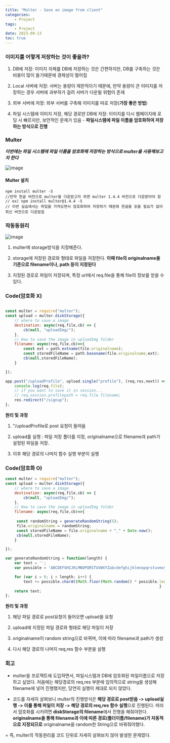 ```yaml
---
title: "Multer - Save an image from client" 
categories:
    - Project
tags:
    - Project
date: 2023-09-13
toc: true
---
```


### 이미지를 어떻게 저장하는 것이 좋을까?

1. DB에 저장: 이미지 자체를 DB에 저장하는 것은 간편하지만, DB를 구축하는 것은 비용이 많이 들기때문에 경제성이 떨어짐

2. Local 서버에 저장: 서버는 용량이 제한적이기 때문에, 만약 용량이 큰 이미지를 저장하는 경우 서버에 과부하가 걸려 서버가 다운될 위험이 존재


3. 외부 서버에 저장: 외부 서버를 구축해 이미지를 따로 저장(**가장 좋은 방법**)

4. 파일 시스템에 이미지 저장, 해당 경로만 DB에 저장: 이미지를 다시 웹페이지에 로딩 시 빠르지만, 보안적인 문제가 있음 - **파일시스템에 파일 이름을 암호화하여 저장하는 방식으로 진행**


### Multer

_**이번에는 파일 시스템에 파일 이름을 암호화해 저장하는 방식으로 multer을 사용해보고자 한다**_

![image](https://github.com/dareunk/dareunk.github.io/assets/83913407/165474b4-180a-4da3-a3f5-3c9589ad7db5)


#### Multer 설치 

```
npm install multer -S
//만약 한글 버전으로 multer을 다운받고자 하면 multer 1.4.4 버전으로 다운받아야 함
// ex) npm install multer@1.4.4 -S
// 이번 실습에서는 파일을 가져오면서 암호화하여 저장하기 때문에 한글을 읽을 필요가 없어 최신 버전으로 다운받음
```

### 작동동원리 

![image](https://github.com/dareunk/dareunk.github.io/assets/83913407/db3df28e-253d-4ed4-96fd-254025de5081)

1. multer에 storage방식을 지정해준다.

2. storage에 저장된 경로와 형태로 파일을 저장한다. **이때 file의 originalname을 기준으로 filename이나, path 등이 지정된다**

3. 지정된 경로로 파일이 저장되며, 특정 url에서 req.file을 통해 file의 정보를 얻을 수 있다.


### Code(암호화 X)

```js

const multer = require("multer");
const upload = multer.diskStorage({
    // where to save a image
    destination: async(req,file,cb) => {
        cb(null, "uploadImg/");
    },
    // How to save the image in uploadImg folder 
    filename: async(req,file,cb)=>{
        const ext = path.extname(file.originalname);
        const storedFileName = path.basename(file.originalname,ext);
        cb(null,storedFileName);
    }

});

app.post("/uploadProfile", upload.single("profile"), (req,res,next)) => {
    console.log(req.file);
    // if you want to save it in session...
    // req.session.profilepath = req.file.filename;
    res.redirect("/signup");
};

```

**원리 및 과정**
1. "/uploadProfile로 post 요청이 들어옴

2. upload를 실행 : 파일 저장 폴더를 지정, originalname으로 filename과 path가 설정된 파일을 저장.

3. 이후 해당 경로의 나머지 함수 실행 부분이 실행 


### Code(암호화 O)

```js
const multer = require("multer");
const upload = multer.diskStorage({
    // where to save a image
    destination: async(req,file,cb) => {
        cb(null, "uploadImg/");
    },
    // How to save the image in uploadImg folder 
    filename: async(req,file,cb)=>{
     
     const randomString = generateRandomString(5);
     file.originalname = randomString;
     const storedFileName = file.originalname + "_" + Date.now();
     cb(null,storedFileName);
    }

});

var generateRandomString = function(length) {
    var text = '';
    var possible = 'ABCDEFGHIJKLMNOPQRSTUVWXYZabcdefghijklmnopqrstuvmxyz123456789';

    for (var i = 0; i < length; i++) {
        text += possible.charAt(Math.floor(Math.random() * possible.length));
                                                                    }
    return text;
};

```

**원리 및 과정**

1. 해당 파일 경로로 post요청이 들어오면 upload을 요청

2. upload에 지정된 파일 경로와 형태로 해당 파일이 저장

3. originalname이 random string으로 바뀌며, 이에 따라 filename과 path가 생성

4. 다시 해당 경로의 나머지 req,res 함수 부분을 실행


### 회고

* multer을 프로젝트에 도입하면서, 파일시스템과 DB에 암호화된 파일이름으로 저장하고 싶었다. 처음에는 해당경로의 req,res 부분에 임의적으로 string을 생성해 filename에 넣어 진행했지만, 당연히 실행이 제대로 되지 않았다. 

* 코드를 자세히 살펴보니 multer의 진행방식은 **해당 경로로 post받음 -> upload실행 -> 이를 통해 파일이 저장 -> 해당 경로의 req,res 함수 실행**으로 진행된다. 따라서 암호화를 시키려면 **diskStorage의 filename**에서 진행을 해줘야한다. 
**originalname을 통해 filename과 이에 따른 경로(폴더이름/filename)가 자동적으로 지정되므로** originalname을 random한 String으로 바꿔줘야했다. 

= 즉, multer의 작동원리를 코드 단위로 자세히 살펴보지 않아 발생한 문제였다. 